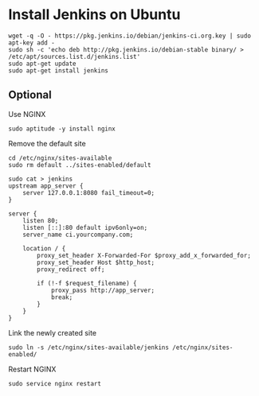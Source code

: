 # Install Jenkins on Ubuntu

```
wget -q -O - https://pkg.jenkins.io/debian/jenkins-ci.org.key | sudo apt-key add -
sudo sh -c 'echo deb http://pkg.jenkins.io/debian-stable binary/ > /etc/apt/sources.list.d/jenkins.list'
sudo apt-get update
sudo apt-get install jenkins
```

## Optional

Use NGINX 

```
sudo aptitude -y install nginx
```

Remove the default site

```
cd /etc/nginx/sites-available
sudo rm default ../sites-enabled/default
```

```
sudo cat > jenkins
upstream app_server {
    server 127.0.0.1:8080 fail_timeout=0;
}
 
server {
    listen 80;
    listen [::]:80 default ipv6only=on;
    server_name ci.yourcompany.com;
 
    location / {
        proxy_set_header X-Forwarded-For $proxy_add_x_forwarded_for;
        proxy_set_header Host $http_host;
        proxy_redirect off;
 
        if (!-f $request_filename) {
            proxy_pass http://app_server;
            break;
        }
    }
}
```

Link the newly created site

```
sudo ln -s /etc/nginx/sites-available/jenkins /etc/nginx/sites-enabled/
```

Restart NGINX

```
sudo service nginx restart
```

